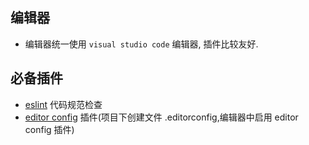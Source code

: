 ## 编辑器

-   编辑器统一使用 `visual studio code` 编辑器, 插件比较友好.

## 必备插件

-   [eslint](https://eslint.bootcss.com/) 代码规范检查
-   [editor config](https://editorconfig.org/) 插件(项目下创建文件 .editorconfig,编辑器中启用 editor config 插件)
